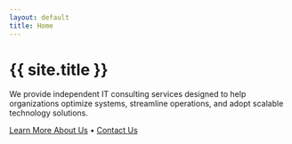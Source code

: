```yaml
---
layout: default
title: Home
---
```


# {{ site.title }}

We provide independent IT consulting services designed to help organizations optimize systems, streamline operations, and adopt scalable technology solutions.  

[Learn More About Us](/about) • [Contact Us](/contact)

